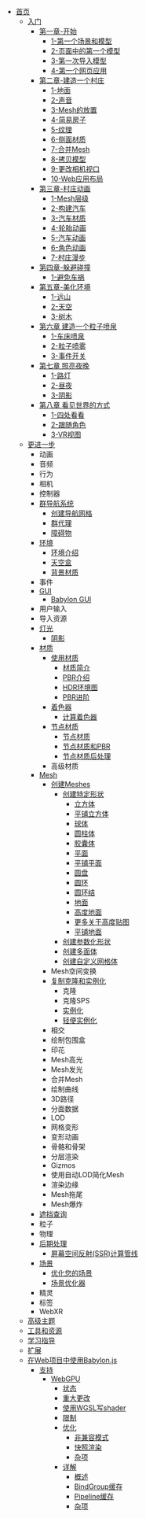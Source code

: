 * [首页](/)
    * [入门](/入门/)
        * [第一章-开始](/入门/第一章-开始/)
            * [1-第一个场景和模型](/入门/第一章-开始/1-第一个场景和模型)
            * [2-页面中的第一个模型](/入门/第一章-开始/2-页面中的第一个模型)
            * [3-第一次导入模型](/入门/第一章-开始/3-第一次导入模型)
            * [4-第一个网页应用](/入门/第一章-开始/4-第一个网页应用)
        * [第二章-建造一个村庄](/入门/第二章-建造一个村庄/)
            * [1-地面](/入门/第二章-建造一个村庄/1-地面)
            * [2-声音](/入门/第二章-建造一个村庄/2-声音)
            * [3-Mesh的放置](/入门/第二章-建造一个村庄/3-Mesh的放置)
            * [4-简易房子](/入门/第二章-建造一个村庄/4-简易房子)
            * [5-纹理](/入门/第二章-建造一个村庄/5-纹理)
            * [6-侧面材质](/入门/第二章-建造一个村庄/6-侧面材质)
            * [7-合并Mesh](/入门/第二章-建造一个村庄/7-合并Mesh)
            * [8-拷贝模型](/入门/第二章-建造一个村庄/8-拷贝模型)
            * [9-更改相机视口](/入门/第二章-建造一个村庄/9-更改相机视口)
            * [10-Web应用布局](/入门/第二章-建造一个村庄/10-Web应用布局)
        * [第三章-村庄动画](/入门/第三章-村庄动画/)
            * [1-Mesh层级](/入门/第三章-村庄动画/1-Mesh层级)
            * [2-构建汽车](/入门/第三章-村庄动画/2-构建汽车)
            * [3-汽车材质](/入门/第三章-村庄动画/3-汽车材质)
            * [4-轮胎动画](/入门/第三章-村庄动画/4-轮胎动画)
            * [5-汽车动画](/入门/第三章-村庄动画/5-汽车动画)
            * [6-角色动画](/入门/第三章-村庄动画/6-角色动画)
            * [7-村庄漫步](/入门/第三章-村庄动画/7-村庄漫步)
        * [第四章-躲避碰撞](/入门/第四章-躲避碰撞/)
            * [1-避免车祸](/入门/第四章-躲避碰撞/1-避免车祸)
        * [第五章-美化环境](/入门/第五章-美化环境/)
            * [1-远山](/入门/第五章-美化环境/1-远山)
            * [2-天空](/入门/第五章-美化环境/2-天空)
            * [3-树木](/入门/第五章-美化环境/3-树木)
        * [第六章 建造一个粒子喷泉](/入门/第六章-建造一个粒子喷泉/)
            * [1-车床喷泉](/入门/第六章-建造一个粒子喷泉/1-车床喷泉)
            * [2-粒子喷雾](/入门/第六章-建造一个粒子喷泉/2-粒子喷雾)
            * [3-事件开关](/入门/第六章-建造一个粒子喷泉/3-事件开关)
        * [第七章 照亮夜晚](/入门/第七章-照亮夜晚/)
            * [1-路灯](/入门/第七章-照亮夜晚/1-路灯)
            * [2-昼夜](/入门/第七章-照亮夜晚/2-昼夜)
            * [3-阴影](/入门/第七章-照亮夜晚/3-阴影)
        * [第八章 看见世界的方式](/入门/第八章-看见世界的方式/)
            * [1-四处看看](/入门/第八章-看见世界的方式/1-四处看看)
            * [2-跟随角色](/入门/第八章-看见世界的方式/2-跟随角色)
            * [3-VR视图](/入门/第八章-看见世界的方式/3-VR视图)
    * [更进一步](/更进一步/)
        * 动画
        * 音频
        * 行为
        * 相机
        * 控制器
        * [群导航系统](/更进一步/crowdNavigation/)
            * [创建导航网格](/更进一步/crowdNavigation/createNavMesh)
            * [群代理](/更进一步/crowdNavigation/crowdAgents)
            * [障碍物](/更进一步/crowdNavigation/obstacles)
        * [环境](/更进一步/environment/)
            * [环境介绍](/更进一步/environment/environment_introduction)
            * [天空盒](/更进一步/environment/skybox)
            * [背景材质](/更进一步/environment/backgroundMaterial)
        * 事件
        * [GUI](/更进一步/gui/)
            * [Babylon GUI](/更进一步/gui/gui)
        * 用户输入
        * 导入资源
        * [灯光](/更进一步/Lights/)
            * [阴影](/更进一步/Lights/阴影)
        * [材质](/更进一步/Materials/)
            * [使用材质](/更进一步/Materials/using/)
                * [材质简介](/更进一步/Materials/using/materials_introduction)
                * [PBR介绍](/更进一步/Materials/using/introToPBR)
                * [HDR环境图](/更进一步/Materials/using/HDREnvironment)
                * [PBR进阶](/更进一步/Materials/using/masterPBR)
            * [着色器](/更进一步/Materials/shaders/)
                * [计算着色器](/更进一步/Materials/shaders/computeShader)
            * [节点材质](/更进一步/Materials/节点材质/)
                * [节点材质](/更进一步/Materials/节点材质/节点材质)
                * [节点材质和PBR](/更进一步/Materials/节点材质/节点材质和PBR)
                * [节点材质后处理](/更进一步/Materials/节点材质/节点材质后处理)
            * 高级材质
        * [Mesh](/更进一步/Mesh/)
            * [创建Meshes](/更进一步/Mesh/创建Meshes/)
                * [创建特定形状](/更进一步/Mesh/创建Meshes/创建特定形状/)
                    * [立方体](/更进一步/Mesh/创建Meshes/创建特定形状/立方体)
                    * [平铺立方体](/更进一步/Mesh/创建Meshes/创建特定形状/平铺立方体)
                    * [球体](/更进一步/Mesh/创建Meshes/创建特定形状/球体)
                    * [圆柱体](/更进一步/Mesh/创建Meshes/创建特定形状/圆柱体)
                    * [胶囊体](/更进一步/Mesh/创建Meshes/创建特定形状/胶囊体)
                    * [平面](/更进一步/Mesh/创建Meshes/创建特定形状/平面)
                    * [平铺平面](/更进一步/Mesh/创建Meshes/创建特定形状/平铺平面)
                    * [圆盘](/更进一步/Mesh/创建Meshes/创建特定形状/圆盘)
                    * [圆环](/更进一步/Mesh/创建Meshes/创建特定形状/圆环)
                    * [圆环结](/更进一步/Mesh/创建Meshes/创建特定形状/圆环结)
                    * [地面](/更进一步/Mesh/创建Meshes/创建特定形状/地面)
                    * [高度地面](/更进一步/Mesh/创建Meshes/创建特定形状/高度地面)
                    * [更多关于高度贴图](/更进一步/Mesh/创建Meshes/创建特定形状/更多关于高度贴图)
                    * [平铺地面](/更进一步/Mesh/创建Meshes/创建特定形状/平铺地面)
                * [创建参数化形状](/更进一步/Mesh/创建Meshes/创建参数化形状/)
                * [创建多面体](/更进一步/Mesh/创建Meshes/创建多面体/)
                * [创建自定义网格体](/更进一步/Mesh/创建Meshes/创建自定义网格体/)
            * Mesh空间变换
            * [复制克隆和实例化](/更进一步/Mesh/复制克隆和实例化/)
                * 克隆
                * 克隆SPS
                * [实例化](/更进一步/Mesh/复制克隆和实例化/实例化)
                * [轻便实例化](/更进一步/Mesh/复制克隆和实例化/轻便实例化)
            * 相交
            * 绘制包围盒
            * 印花
            * Mesh高光
            * Mesh发光
            * 合并Mesh
            * 绘制曲线
            * 3D路径
            * 分面数据
            * LOD
            * 网格变形
            * 变形动画
            * 骨骼和骨架
            * 分层渲染
            * Gizmos
            * 使用自动LOD简化Mesh
            * 渲染边缘
            * Mesh拖尾
            * Mesh爆炸
        * [遮挡查询](/更进一步/occlusionQueries)
        * 粒子
        * 物理
        * [后期处理](/更进一步/后期处理/)
            * [屏幕空间反射(SSR)计算管线](/更进一步/后期处理/屏幕空间反射渲染管线)
        * [场景](/更进一步/scene/)
            * [优化您的场景](/更进一步/scene/optimize_your_scene)
            * [场景优化器](/更进一步/scene/sceneOptimizer)
        * 精灵
        * 标签
        * WebXR
    * [高级主题](/高级主题/)
    * [工具和资源](/工具和资源/)
    * [学习指导](/学习指导/)
    * [扩展](/扩展/)
    * [在Web项目中使用Babylon.js](/setup/)
        * [支持](/setup/support/)
            * [WebGPU](/setup/support/webGPU/)
                * [状态](/setup/support/webGPU/webGPUStatus)
                * [重大更改](/setup/support/webGPU/webGPUBreakingChanges)
                * [使用WGSL写shader](/setup/support/webGPU/webGPUWGSL)
                * [限制](/setup/support/webGPU/webGPULimitations)
                * [优化](/setup/support/webGPU/webGPUOptimization/)
                    * [非兼容模式](/setup/support/webGPU/webGPUOptimization/webGPUNonCompatibilityMode)
                    * [快照渲染](/setup/support/webGPU/webGPUOptimization/webGPUSnapshotRendering)
                    * [杂项](/setup/support/webGPU/webGPUOptimization/webGPUMiscellaneous)
                * [详解](/setup/support/webGPU/webGPUInternals/)
                    * [概述](/setup/support/webGPU/webGPUInternals/webGPUOverview)
                    * [BindGroup缓存](/setup/support/webGPU/webGPUInternals/webGPUCacheBindGroup)
                    * [Pipeline缓存](/setup/support/webGPU/webGPUInternals/webGPUCacheRenderPipeline)
                    * [杂项](/setup/support/webGPU/webGPUInternals/webGPUMiscellaneous)